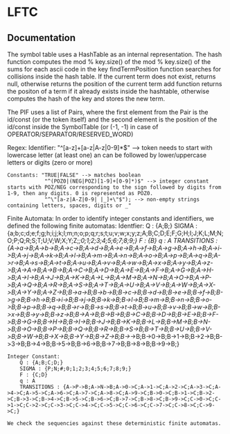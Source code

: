 # LFTC

## Documentation

The symbol table uses a HashTable as an internal representation.
The hash function computes the mod % key.size() of the mod % key.size() of the sums for each ascii code
in the key
findTermPosition function searches for collisions inside the hash table. If the current term does not
exist, returns null, otherwise returns the position of the current term
add function returns the positon of a term if it already exists inside the hashtable, otherwise computes
the hash of the key and stores the new term.

The PIF uses a list of Pairs, where the first element from the Pair is the id/const (or the token itself) 
and the second element is the position of the id/const inside the SymbolTable (or (-1, -1) in case of OPERATOR/SEPARATOR/RESERVED_WORD)

Regex:
    Identifier: "^[a-z]+[a-z|A-z|0-9]*$" --> token needs to start with lowercase letter (at least one) an can be followed by lower/uppercase letters or digits (zero or more)

    Constants: "TRUE|FALSE" --> matches boolean
                "^(POZ0|(NEG|POZ)[1-9]+[0-9]*)$" --> integer constant starts with POZ/NEG corresponding to the sign followed by digits from 1-9, then any digits. 0 is represented as POZ0.
                "^\"[a-z|A-Z|0-9| |_]+\"$"); --> non-empty strings containing letters, spaces, digits or _"

Finite Automata:
    In order to identify integer constants and identifiers, we defined the following finite automatas:
    Identfier:
        Q : {A;B;}
        SIGMA : {a;b;c;d;e;f;g;h;i;j;k;l;m;n;o;p;q;r;s;t;u;v;w;x;y;z;A;B;C;D;E;F;G;H;I;J;K;L;M;N;O;P;Q;R;S;T;U;V;W;X;Y;Z;_;0;1;2;3;4;5;6;7;8;9;}
        F : {B}
        q : A
        TRANSITIONS : {A->a->B;A->b->B;A->c->B;A->d->B;A->e->B;A->f->B;A->g->B;A->h->B;A->i->B;A->j->B;A->k->B;A->l->B;A->m->B;A->n->B;A->o->B;A->p->B;A->q->B;A->r->B;A->s->B;A->t->B;A->u->B;A->v->B;A->w->B;A->x->B;A->y->B;A->z->B;A->A->B;A->B->B;A->C->B;A->D->B;A->E->B;A->F->B;A->G->B;A->H->B;A->I->B;A->J->B;A->K->B;A->L->B;A->M->B;A->N->B;A->O->B;A->P->B;A->Q->B;A->R->B;A->S->B;A->T->B;A->U->B;A->V->B;A->W->B;A->X->B;A->Y->B;A->Z->B;B->a->B;B->b->B;B->c->B;B->d->B;B->e->B;B->f->B;B->g->B;B->h->B;B->i->B;B->j->B;B->k->B;B->l->B;B->m->B;B->n->B;B->o->B;B->p->B;B->q->B;B->r->B;B->s->B;B->t->B;B->u->B;B->v->B;B->w->B;B->x->B;B->y->B;B->z->B;B->A->B;B->B->B;B->C->B;B->D->B;B->E->B;B->F->B;B->G->B;B->H->B;B->I->B;B->J->B;B->K->B;B->L->B;B->M->B;B->N->B;B->O->B;B->P->B;B->Q->B;B->R->B;B->S->B;B->T->B;B->U->B;B->V->B;B->W->B;B->X->B;B->Y->B;B->Z->B;B->_->B;B->0->B;B->1->B;B->2->B;B->3->B;B->4->B;B->5->B;B->6->B;B->7->B;B->8->B;B->9->B;}
    
    Integer Constant:
        Q : {A;B;C;D;}
        SIGMA : {P;N;#;0;1;2;3;4;5;6;7;8;9;}
        F : {C;D}
        q : A
        TRANSITIONS : {A->P->B;A->N->B;A->0->C;A->1->C;A->2->C;A->3->C;A->4->C;A->5->C;A->6->C;A->7->C;A->8->C;A->9->C;B->0->C;B->1->C;B->2->C;B->3->C;B->4->C;B->5->C;B->6->C;B->7->C;B->8->C;B->9->C;C->0->C;C->1->C;C->2->C;C->3->C;C->4->C;C->5->C;C->6->C;C->7->C;C->8->C;C->9->C;}
    
    We check the sequencies against these deterministic finite automatas. 